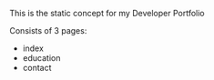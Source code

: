 This is the static concept for my Developer Portfolio

Consists of 3 pages:

- index
- education
- contact
